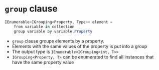 # `group` clause

```cs
IEnumerable<IGrouping<Property, Type>> element =
    from variable in collection
    group variable by variable.Property
```

- `group` clause groups elements by a property.
- Elements with the same values of the property is put into a group
- The output type is `IEnumerable<IGrouping<int, T>>`
- `IGrouping<Property, T>` can be enumerated to find all instances that have the
  same property value
